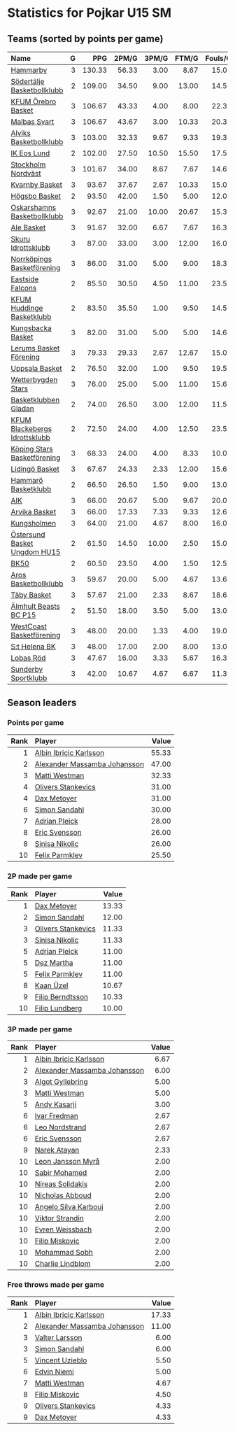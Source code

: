 # Statistics for Pojkar U15 SM

## Teams (sorted by points per game)

| Name | G | PPG | 2PM/G | 3PM/G | FTM/G | Fouls/G |
|:-----|--:|----:|------:|------:|------:|--------:|
| [Hammarby](pojkar_u15_sm_team_1.md) | 3 | 130.33 | 56.33 | 3.00 | 8.67 | 15.00 |
| [Södertälje Basketbollklubb](pojkar_u15_sm_team_2.md) | 2 | 109.00 | 34.50 | 9.00 | 13.00 | 14.50 |
| [KFUM Örebro Basket](pojkar_u15_sm_team_3.md) | 3 | 106.67 | 43.33 | 4.00 | 8.00 | 22.33 |
| [Malbas Svart](pojkar_u15_sm_team_4.md) | 3 | 106.67 | 43.67 | 3.00 | 10.33 | 20.33 |
| [Alviks Basketbollklubb](pojkar_u15_sm_team_5.md) | 3 | 103.00 | 32.33 | 9.67 | 9.33 | 19.33 |
| [IK Eos Lund](pojkar_u15_sm_team_6.md) | 2 | 102.00 | 27.50 | 10.50 | 15.50 | 17.50 |
| [Stockholm Nordväst](pojkar_u15_sm_team_7.md) | 3 | 101.67 | 34.00 | 8.67 | 7.67 | 14.67 |
| [Kvarnby Basket](pojkar_u15_sm_team_8.md) | 3 | 93.67 | 37.67 | 2.67 | 10.33 | 15.00 |
| [Högsbo Basket](pojkar_u15_sm_team_9.md) | 2 | 93.50 | 42.00 | 1.50 | 5.00 | 12.00 |
| [Oskarshamns Basketbollklubb](pojkar_u15_sm_team_10.md) | 3 | 92.67 | 21.00 | 10.00 | 20.67 | 15.33 |
| [Ale Basket](pojkar_u15_sm_team_11.md) | 3 | 91.67 | 32.00 | 6.67 | 7.67 | 16.33 |
| [Skuru Idrottsklubb](pojkar_u15_sm_team_12.md) | 3 | 87.00 | 33.00 | 3.00 | 12.00 | 16.00 |
| [Norrköpings Basketförening](pojkar_u15_sm_team_13.md) | 3 | 86.00 | 31.00 | 5.00 | 9.00 | 18.33 |
| [Eastside Falcons](pojkar_u15_sm_team_14.md) | 2 | 85.50 | 30.50 | 4.50 | 11.00 | 23.50 |
| [KFUM Huddinge Basketklubb](pojkar_u15_sm_team_15.md) | 2 | 83.50 | 35.50 | 1.00 | 9.50 | 14.50 |
| [Kungsbacka Basket](pojkar_u15_sm_team_16.md) | 3 | 82.00 | 31.00 | 5.00 | 5.00 | 14.67 |
| [Lerums Basket Förening](pojkar_u15_sm_team_17.md) | 3 | 79.33 | 29.33 | 2.67 | 12.67 | 15.00 |
| [Uppsala Basket](pojkar_u15_sm_team_18.md) | 2 | 76.50 | 32.00 | 1.00 | 9.50 | 19.50 |
| [Wetterbygden Stars](pojkar_u15_sm_team_19.md) | 3 | 76.00 | 25.00 | 5.00 | 11.00 | 15.67 |
| [Basketklubben Gladan](pojkar_u15_sm_team_20.md) | 2 | 74.00 | 26.50 | 3.00 | 12.00 | 11.50 |
| [KFUM Blackebergs Idrottsklubb](pojkar_u15_sm_team_21.md) | 2 | 72.50 | 24.00 | 4.00 | 12.50 | 23.50 |
| [Köping Stars Basketförening](pojkar_u15_sm_team_22.md) | 3 | 68.33 | 24.00 | 4.00 | 8.33 | 10.00 |
| [Lidingö Basket](pojkar_u15_sm_team_23.md) | 3 | 67.67 | 24.33 | 2.33 | 12.00 | 15.67 |
| [Hammarö Basketklubb](pojkar_u15_sm_team_24.md) | 2 | 66.50 | 26.50 | 1.50 | 9.00 | 13.00 |
| [AIK](pojkar_u15_sm_team_25.md) | 3 | 66.00 | 20.67 | 5.00 | 9.67 | 20.00 |
| [Arvika Basket](pojkar_u15_sm_team_26.md) | 3 | 66.00 | 17.33 | 7.33 | 9.33 | 12.67 |
| [Kungsholmen](pojkar_u15_sm_team_27.md) | 3 | 64.00 | 21.00 | 4.67 | 8.00 | 16.00 |
| [Östersund Basket Ungdom HU15](pojkar_u15_sm_team_28.md) | 2 | 61.50 | 14.50 | 10.00 | 2.50 | 15.00 |
| [BK50](pojkar_u15_sm_team_29.md) | 2 | 60.50 | 23.50 | 4.00 | 1.50 | 12.50 |
| [Aros Basketbollklubb](pojkar_u15_sm_team_30.md) | 3 | 59.67 | 20.00 | 5.00 | 4.67 | 13.67 |
| [Täby Basket](pojkar_u15_sm_team_31.md) | 3 | 57.67 | 21.00 | 2.33 | 8.67 | 18.67 |
| [Älmhult Beasts BC P15](pojkar_u15_sm_team_32.md) | 2 | 51.50 | 18.00 | 3.50 | 5.00 | 13.00 |
| [WestCoast Basketförening](pojkar_u15_sm_team_33.md) | 3 | 48.00 | 20.00 | 1.33 | 4.00 | 19.00 |
| [S:t Helena BK](pojkar_u15_sm_team_34.md) | 3 | 48.00 | 17.00 | 2.00 | 8.00 | 13.00 |
| [Lobas Röd](pojkar_u15_sm_team_35.md) | 3 | 47.67 | 16.00 | 3.33 | 5.67 | 16.33 |
| [Sunderby Sportklubb](pojkar_u15_sm_team_36.md) | 3 | 42.00 | 10.67 | 4.67 | 6.67 | 11.33 |

## Season leaders

### Points per game

| Rank | Player | Value |
|----:|:-------|------:|
| 1 | [Albin Ibricic Karlsson](pojkar_u15_sm_team_10.md) | 55.33 |
| 2 | [Alexander Massamba Johansson](pojkar_u15_sm_team_2.md) | 47.00 |
| 3 | [Matti Westman](pojkar_u15_sm_team_26.md) | 32.33 |
| 4 | [Olivers Stankevics](pojkar_u15_sm_team_19.md) | 31.00 |
| 4 | [Dax Metoyer](pojkar_u15_sm_team_4.md) | 31.00 |
| 6 | [Simon Sandahl](pojkar_u15_sm_team_23.md) | 30.00 |
| 7 | [Adrian Pleick](pojkar_u15_sm_team_3.md) | 28.00 |
| 8 | [Eric Svensson](pojkar_u15_sm_team_16.md) | 26.00 |
| 8 | [Sinisa Nikolic](pojkar_u15_sm_team_1.md) | 26.00 |
| 10 | [Felix Parmklev](pojkar_u15_sm_team_18.md) | 25.50 |

### 2P made per game

| Rank | Player | Value |
|----:|:-------|------:|
| 1 | [Dax Metoyer](pojkar_u15_sm_team_4.md) | 13.33 |
| 2 | [Simon Sandahl](pojkar_u15_sm_team_23.md) | 12.00 |
| 3 | [Olivers Stankevics](pojkar_u15_sm_team_19.md) | 11.33 |
| 3 | [Sinisa Nikolic](pojkar_u15_sm_team_1.md) | 11.33 |
| 5 | [Adrian Pleick](pojkar_u15_sm_team_3.md) | 11.00 |
| 5 | [Dez Martha](pojkar_u15_sm_team_4.md) | 11.00 |
| 5 | [Felix Parmklev](pojkar_u15_sm_team_18.md) | 11.00 |
| 8 | [Kaan Üzel](pojkar_u15_sm_team_1.md) | 10.67 |
| 9 | [Filip Berndtsson](pojkar_u15_sm_team_16.md) | 10.33 |
| 10 | [Filip Lundberg](pojkar_u15_sm_team_17.md) | 10.00 |

### 3P made per game

| Rank | Player | Value |
|----:|:-------|------:|
| 1 | [Albin Ibricic Karlsson](pojkar_u15_sm_team_10.md) | 6.67 |
| 2 | [Alexander Massamba Johansson](pojkar_u15_sm_team_2.md) | 6.00 |
| 3 | [Algot Gyllebring](pojkar_u15_sm_team_28.md) | 5.00 |
| 3 | [Matti Westman](pojkar_u15_sm_team_26.md) | 5.00 |
| 5 | [Andy Kasarji](pojkar_u15_sm_team_2.md) | 3.00 |
| 6 | [Ivar Fredman](pojkar_u15_sm_team_5.md) | 2.67 |
| 6 | [Leo Nordstrand](pojkar_u15_sm_team_5.md) | 2.67 |
| 6 | [Eric Svensson](pojkar_u15_sm_team_16.md) | 2.67 |
| 9 | [Narek Atayan](pojkar_u15_sm_team_30.md) | 2.33 |
| 10 | [Leon Jansson Myrå](pojkar_u15_sm_team_28.md) | 2.00 |
| 10 | [Sabir Mohamed](pojkar_u15_sm_team_7.md) | 2.00 |
| 10 | [Nireas Solidakis](pojkar_u15_sm_team_14.md) | 2.00 |
| 10 | [Nicholas Abboud](pojkar_u15_sm_team_25.md) | 2.00 |
| 10 | [Angelo Silva Karbouj](pojkar_u15_sm_team_25.md) | 2.00 |
| 10 | [Viktor Strandin](pojkar_u15_sm_team_21.md) | 2.00 |
| 10 | [Evren Weissbach](pojkar_u15_sm_team_6.md) | 2.00 |
| 10 | [Filip Miskovic](pojkar_u15_sm_team_6.md) | 2.00 |
| 10 | [Mohammad Sobh](pojkar_u15_sm_team_6.md) | 2.00 |
| 10 | [Charlie Lindblom](pojkar_u15_sm_team_11.md) | 2.00 |

### Free throws made per game

| Rank | Player | Value |
|----:|:-------|------:|
| 1 | [Albin Ibricic Karlsson](pojkar_u15_sm_team_10.md) | 17.33 |
| 2 | [Alexander Massamba Johansson](pojkar_u15_sm_team_2.md) | 11.00 |
| 3 | [Valter Larsson](pojkar_u15_sm_team_17.md) | 6.00 |
| 3 | [Simon Sandahl](pojkar_u15_sm_team_23.md) | 6.00 |
| 5 | [Vincent Uzieblo](pojkar_u15_sm_team_14.md) | 5.50 |
| 6 | [Edvin Niemi](pojkar_u15_sm_team_20.md) | 5.00 |
| 7 | [Matti Westman](pojkar_u15_sm_team_26.md) | 4.67 |
| 8 | [Filip Miskovic](pojkar_u15_sm_team_6.md) | 4.50 |
| 9 | [Olivers Stankevics](pojkar_u15_sm_team_19.md) | 4.33 |
| 9 | [Dax Metoyer](pojkar_u15_sm_team_4.md) | 4.33 |

